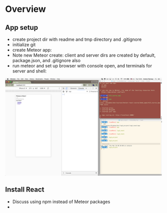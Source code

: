 # Overview

## App setup
- create project dir with readme and tmp directory and .gitignore
- initialize git
- create Meteor app:
- Note new Meteor create: client and server dirs are created by default, package.json, and .gitignore also
- run meteor and set up browser with console open, and terminals for server and shell:

![Sample Screen Setup](images/sample-screen-setup.png)

## Install React
- Discuss using npm instead of Meteor packages
- 


